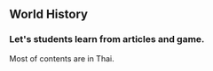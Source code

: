 <h2>World History</h2>
<h3>Let's students learn from articles and game.</h3>

Most of contents are in Thai.
